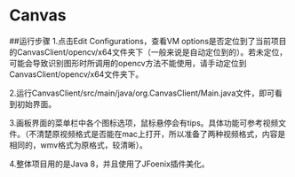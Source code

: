 # Canvas
##运行步骤
1.点击Edit Configurations，查看VM options是否定位到了当前项目的CanvasClient/opencv/x64文件夹下（一般来说是自动定位到的）。若未定位，可能会导致识别图形时所调用的opencv方法不能使用，请手动定位到CanvasClient/opencv/x64文件夹下。

2.运行CanvasClient/src/main/java/org.CanvasClient/Main.java文件，即可看到初始界面。

3.画板界面的菜单栏中各个图标选项，鼠标悬停会有tips。具体功能可参考视频文件。（不清楚原视频格式是否能在mac上打开，所以准备了两种视频格式，内容是相同的，wmv格式为原格式，较清晰）。

4.整体项目用的是Java 8，并且使用了JFoenix插件美化。
